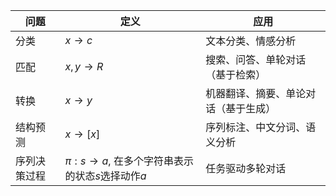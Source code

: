 | 问题         | 定义                                                        | 应用                                 |
| ------------ | ----------------------------------------------------------- | ------------------------------------ |
| 分类         | $x \rightarrow c$                                           | 文本分类、情感分析                   |
| 匹配         | $x,y \rightarrow R$                                         | 搜索、问答、单轮对话（基于检索）     |
| 转换         | $x \rightarrow y$                                           | 机器翻译、摘要、单论对话（基于生成） |
| 结构预测     | $x \rightarrow [x]$                                         | 序列标注、中文分词、语义分析         |
| 序列决策过程 | $\pi:s \rightarrow a$, 在多个字符串表示的状态$s$选择动作$a$ | 任务驱动多轮对话                     |

